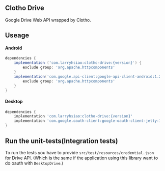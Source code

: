 Clotho Drive
----

Google Drive Web API wrapped by Clotho.

Useage
---

#### Android
```groovy
dependencies {
    implementation ('com.larryhsiao:clotho-drive:{version}') {
        exclude group: 'org.apache.httpcomponents'
    }
    implementation('com.google.api-client:google-api-client-android:1.26.0') {
        exclude group: 'org.apache.httpcomponents'
    }
}
```

#### Desktop
```groovy
dependencies {
    implementation 'com.larryhsiao:clotho-drive:{version}'
    implementation 'com.google.oauth-client:google-oauth-client-jetty:1.23.0'
}
```

Run the unit-tests(Integration tests)
----
To run the tests you have to provide `src/test/resources/credential.json` for Drive API. (Which is the same if the application using this library want to do oauth with `DesktopDrive`.)